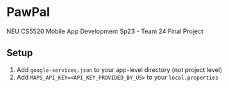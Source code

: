 # PawPal
NEU CS5520 Mobile App Development Sp23 - Team 24 Final Project

## Setup
1. Add `google-services.json` to your app-level directory (not project level)
1. Add `MAPS_API_KEY=<API_KEY_PROVIDED_BY_US>` to your `local.properties`

